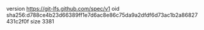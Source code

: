 version https://git-lfs.github.com/spec/v1
oid sha256:d788ce4b23d66389ff1e7d6ac8e86c75da9a2dfdf6d73ac1b2a86827431c2f0f
size 3381
